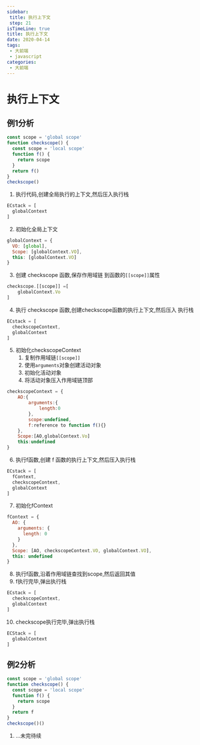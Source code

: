 ```yaml
---
sidebar:
 title: 执行上下文
 step: 21
isTimeLine: true
title: 执行上下文
date: 2020-04-14
tags:
 - 大前端
 - javascript
categories:
 - 大前端
---
```

# 执行上下文

## 例1分析
```js
const scope = 'global scope'
function checkscope() {
  const scope = 'local scope'
  function f() {
    return scope
  }
  return f()
}
checkscope()
```
1. 执行代码,创建全局执行的上下文,然后压入执行栈
```js
ECstack = [
  globalContext
]
```
2. 初始化全局上下文
```js
globalContext = {
  VO: [global],
  Scope: [globalContext.VO],
  this: [globalContext.VO]
}
```
3. 创建 checkscope 函数,保存作用域链 到函数的``[[scope]]``属性
```js
checkscope.[[scope]] =[
    globalContext.Vo
]
```
4. 执行 checkscope 函数,创建checkscope函数的执行上下文,然后压入 执行栈
```js
ECstack = [
  checkscopeContext,
  globalContext
]
```
5. 初始化checkscopeContext
   1. 复制作用域链``[[scope]]``
   2. 使用``arguments``对象创建活动对象
   3. 初始化活动对象
   4. 将活动对象压入作用域链顶部
```js
checkscopeContext = {
    AO:{
        arguments:{
            length:0
        },
        scope:undefined,
        f:reference to function f(){}
    },
    Scope:[AO,globalContext.Vo]
    this:undefined
}
```
6. 执行f函数,创建 f 函数的执行上下文,然后压入执行栈
```js
ECstack = [
  fContext,
  checkscopeContext,
  globalContext
]
```
7. 初始化fContext
```js
fContext = {
  AO: {
    arguments: {
      length: 0
    }
  },
  Scope: [AO, checkscopeContext.VO, globalContext.VO],
  this: undefined
}
```
8. 执行f函数,沿着作用域链查找到scope,然后返回其值
9. f执行完毕,弹出执行栈
```js
ECstack = [
  checkscopeContext,
  globalContext
]
```
10. checkscope执行完毕,弹出执行栈
```js
ECStack = [
  globalContext
]
```

## 例2分析
```js
const scope = 'global scope'
function checkscope() {
  const scope = 'local scope'
  function f() {
    return scope
  }
  return f
}
checkscope()()
```
1. ...未完待续
